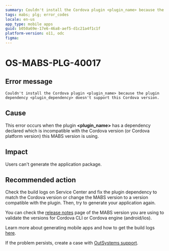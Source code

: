 ```yaml
---
summary: Couldn't install the Cordova plugin <plugin_name> because the plugin dependency <plugin_dependency> doesn't support this Cordova version.
tags: mabs; plg; error_codes
locale: en-us
app_type: mobile apps
guid: b050a69e-17e6-46a8-aef5-d1c21a4f1c1f
platform-version: o11, odc
figma:
---
```


# OS-MABS-PLG-40017

## Error message

`Couldn't install the Cordova plugin <plugin_name> because the plugin
dependency <plugin_dependency> doesn't support this Cordova version.`

## Cause

This error occurs when the plugin **&lt;plugin_name&gt;** has a dependency declared
which is incompatible with the Cordova version (or Cordova platform version)
this MABS version is using.

## Impact

Users can't generate the application package.

## Recommended action

Check the build logs on Service Center and fix the plugin dependency to match
the Cordova version or change the MABS version to a version compatible with the
plugin. Then, try to generate your application again.

You can check the [release
notes](https://success.outsystems.com/Support/Release_Notes/Mobile_Apps_Build_Service_Versions)
page of the MABS version you are using to validate the versions for Cordova CLI
or Cordova engine (android/ios).

Learn more about generating mobile apps and how to get the build logs
[here](https://success.outsystems.com/Documentation/11/Delivering_Mobile_Apps/Generate_and_Distribute_Your_Mobile_App#download-mobile-app-build-logs).

If the problem persists, create a case with [OutSystems
support](https://www.outsystems.com/support/portal/open-support-case?ErrorCode=OS-MABS-PLG-40017).
